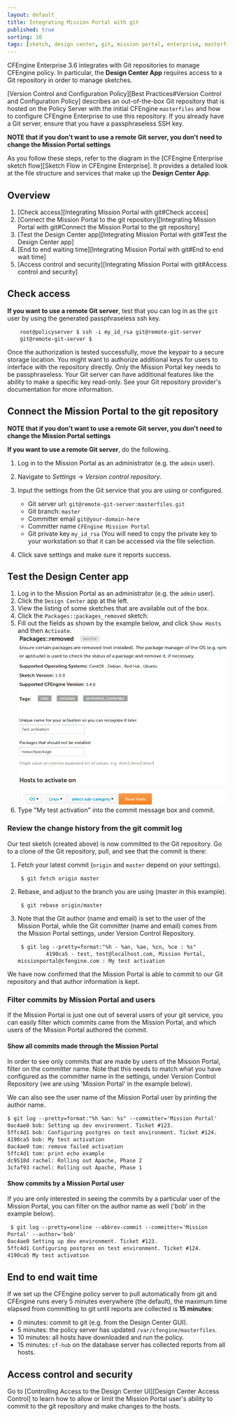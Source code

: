 ```yaml
---
layout: default
title: Integrating Mission Portal with git
published: true
sorting: 10
tags: [sketch, design center, git, mission portal, enterprise, masterfiles, version control, Mission Portal, ui]
---
```


CFEngine Enterprise 3.6 integrates with Git repositories to
manage CFEngine policy. In particular, the **Design Center App** requires access
to a Git repository in order to manage sketches.

[Version Control and Configuration Policy][Best Practices#Version Control and Configuration Policy] describes an out-of-the-box Git repository that is hosted on the
Policy Server with the initial CFEngine `masterfiles` and how to configure
CFEngine Enterprise to use this repository. If you already have a Git
server, ensure that you have a passphraseless SSH key.

**NOTE that if you don't want to use a remote Git server, you don't need to change the Mission Portal settings**

As you follow these steps, refer to the diagram
in the [CFEngine Enterprise sketch flow][Sketch Flow in CFEngine Enterprise]. It provides
a detailed look at the file structure and services that make up the **Design Center App**.

## Overview

1. [Check access][Integrating Mission Portal with git#Check access]
2. [Connect the Mission Portal to the git repository][Integrating Mission Portal with git#Connect the Mission Portal to the git repository]
3. [Test the Design Center app][Integrating Mission Portal with git#Test the Design Center app]
4. [End to end waiting time][Integrating Mission Portal with git#End to end wait time]
5. [Access control and security][Integrating Mission Portal with git#Access control and security]

## Check access

**If you want to use a remote Git server**, test that you can log in as the `git` user by using the generated
passphraseless ssh key.

        root@policyserver $ ssh -i my_id_rsa git@remote-git-server
        git@remote-git-server $

Once the authorization is tested successfully, move the keypair
to a secure storage location. You might want to authorize additional keys
for users to interface with the repository directly. Only the Mission
Portal key needs to be passphraseless. Your Git server can have additional
features like the ability to make a specific key read-only. See your Git
repository provider's documentation for more information.

## Connect the Mission Portal to the git repository

**NOTE that if you don't want to use a remote Git server, you don't need to change the Mission Portal settings**

**If you want to use a remote Git server**, do the following.

1. Log in to the Mission Portal as an administrator (e.g. the `admin` user).
2. Navigate to *Settings* -> *Version control repository*.
3. Input the settings from the Git service that you are using or configured.

   * Git server url: `git@remote-git-server:masterfiles.git`
   * Git branch: `master`
   * Committer email `git@your-domain-here`
   * Committer name `CFEngine Mission Portal`
   * Git private key `my_id_rsa`
    (You will need to copy the private key to your workstation
    so that it can be accessed via the file selection.

4. Click save settings and make sure it reports success.

## Test the Design Center app

1. Log in to the Mission Portal as an administrator (e.g. the `admin` user).
2. Click the `Design Center` app at the left.
3. View the listing of some sketches that are available out of the box.
4. Click the `Packages::packages_removed` sketch.
5. Fill out the fields as shown by the example below, and click `Show Hosts` and then `Activate`.
   ![Test activation in Mission Portal](mission-portal-test-activation.png)
6. Type "My test activation" into the commit message box and commit.

### Review the change history from the git commit log

Our test sketch (created above) is now committed to the Git repository. Go to a clone of the
Git repository, pull, and see that the commit is there:

1. Fetch your latest commit (`origin` and `master` depend on your settings).

        $ git fetch origin master

2. Rebase, and adjust to the branch you are using (master in this example).

        $ git rebase origin/master

3. Note that the Git author (name and email) is set to the user of the Mission Portal,
while the Git committer (name and email) comes from the Mission Portal settings, under Version Control Repository.

        $ git log --pretty=format:"%h - %an, %ae, %cn, %ce : %s"
                4190ca5 - test, test@localhost.com, Mission Portal, missionportal@cfengine.com : My test activation

We have now confirmed that the Mission Portal is able to commit to our
Git repository and that author information is kept.


### Filter commits by Mission Portal and users

If the Mission Portal is just one out of several users of your git service, you can easily filter
which commits came from the Mission Portal, and which users of the Mission Portal authored the commit.


#### Show all commits made through the Mission Portal

In order to see only commits that are made by users of the Mission Portal, filter on the committer name.
Note that this needs to match what you have configured as the committer name in the settings,
under Version Control Repository (we are using 'Mission Portal' in the example below).

We can also see the user name of the Mission Portal user by printing the author name.

```console
$ git log --pretty=format:"%h %an: %s" --committer='Mission Portal'
0ac4ae0 bob: Setting up dev environment. Ticket #123.
5ffc4d1 bob: Configuring postgres on test environment. Ticket #124.
4190ca5 bob: My test activation
0ac4ae0 tom: remove failed activation
5ffc4d1 tom: print echo example
dc9518d rachel: Rolling out Apache, Phase 2
3cfaf93 rachel: Rolling out Apache, Phase 1
```

#### Show commits by a Mission Portal user

If you are only interested in seeing the commits by a particular user of the
Mission Portal, you can filter on the author name as well ('bob' in the example below).

```console
 $ git log --pretty=oneline --abbrev-commit --committer='Mission Portal' --author='bob'
0ac4ae0 Setting up dev environment. Ticket #123.
5ffc4d1 Configuring postgres on test environment. Ticket #124.
4190ca5 My test activation
```

## End to end wait time

If we set up the CFEngine policy server to pull automatically from git and CFEngine runs
every 5 minutes everywhere (the default), the maximum time elapsed from committing to git
until reports are collected is **15 minutes**:

*  0 minutes: commit to git (e.g. from the Design Center GUI).
*  5 minutes: the policy server has updated `/var/cfengine/masterfiles`.
* 10 minutes: all hosts have downloaded and run the policy.
* 15 minutes: `cf-hub` on the database server has collected reports from all hosts.


## Access control and security

Go to [Controlling Access to the Design Center UI][Design Center Access Control]
to learn how to allow or limit the Mission Portal user's ability
to commit to the git repository and make changes to the hosts.
